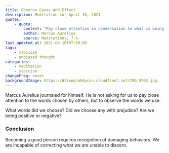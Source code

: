 ```yaml
---
title: Observe Cause And Effect
description: Meditation for April 16, 2021
quotes:
    - quote:
        content: "Pay close attention in conversation to what is being said, and to what follows from any action. In the action, immediately look for the target, in words, listen closely to what's being signaled."
        author: Marcus Aurelius
        source: Meditations, 7.4
last_updated_at: 2021-04-16T07:00:00
tags:
    - stoicism
    - unbiased thought
categories:
    - meditation
    - stoicism
changeFreq: never
backgroundImage: https://d3iwoqnah6ycun.cloudfront.net/IMG_9703.jpg
---
```


Marcus Aurelius journaled for himself. He is not asking for us to pay close attention to the words chosen by others, but 
to observe the words we use.

What words did we choose? Did we choose any with prejudice? Are we being positive or negative?

### Conclusion

Becoming a good person requires recognition of damaging behaviors. We are incapable of correcting what we are unable to 
discern.
